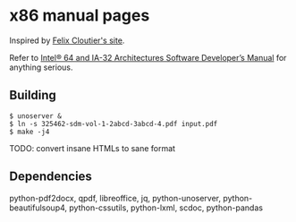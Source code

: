# x86 manual pages

Inspired by [Felix Cloutier's site](https://felixcloutier.com/x86).

Refer to [Intel® 64 and IA-32 Architectures Software Developer’s Manual](https://software.intel.com/en-us/download/intel-64-and-ia-32-architectures-sdm-combined-volumes-1-2a-2b-2c-2d-3a-3b-3c-3d-and-4) for anything serious. 

## Building

```shell
$ unoserver &
$ ln -s 325462-sdm-vol-1-2abcd-3abcd-4.pdf input.pdf
$ make -j4
```

TODO: convert insane HTMLs to sane format

## Dependencies

python-pdf2docx, qpdf, libreoffice, jq, python-unoserver, python-beautifulsoup4, python-cssutils, python-lxml, scdoc, python-pandas
